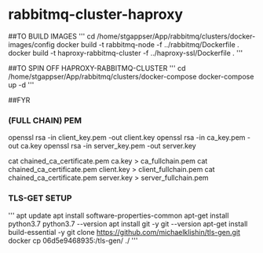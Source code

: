 # rabbitmq-cluster-haproxy

##TO BUILD IMAGES 
'''
cd /home/stgappser/App/rabbitmq/clusters/docker-images/config 
docker build -t rabbitmq-node -f ../rabbitmq/Dockerfile . 
docker build -t haproxy-rabbitmq-cluster -f ../haproxy-ssl/Dockerfile . 
'''

##TO SPIN OFF HAPROXY-RABBITMQ-CLUSTER 
'''
cd /home/stgappser/App/rabbitmq/clusters/docker-compose 
docker-compose up -d 
'''

##FYR 
### (FULL CHAIN) PEM 
openssl rsa -in client_key.pem -out client.key 
openssl rsa -in ca_key.pem -out ca.key 
openssl rsa -in server_key.pem -out server.key 

cat chained_ca_certificate.pem ca.key > ca_fullchain.pem 
cat chained_ca_certificate.pem client.key > client_fullchain.pem 
cat chained_ca_certificate.pem server.key > server_fullchain.pem 

### TLS-GET SETUP 
'''
apt update 
apt install software-properties-common 
apt-get install python3.7 
python3.7 --version 
apt install git -y 
git --version 
apt-get install build-essential -y 
git clone https://github.com/michaelklishin/tls-gen.git 
docker cp 06d5e9468935:/tls-gen/ ./ 
'''